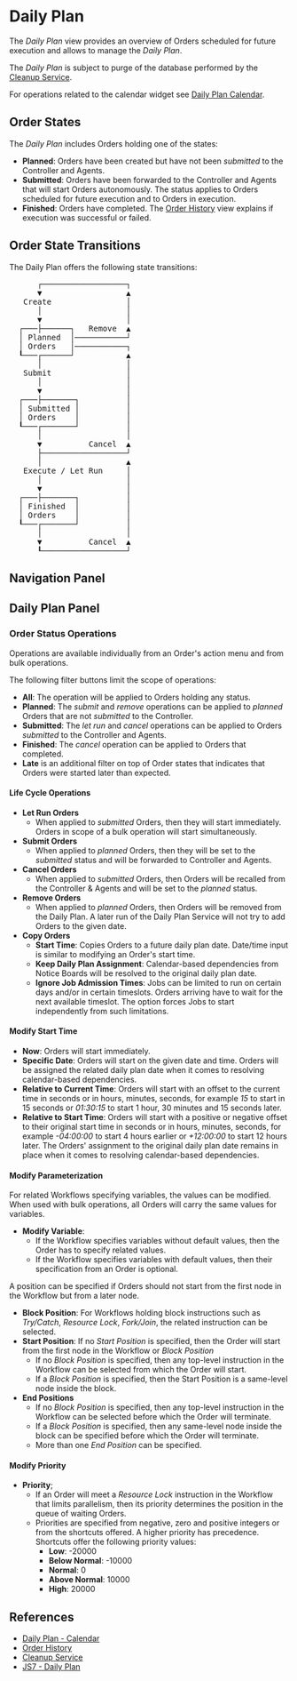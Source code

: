 # Daily Plan

The *Daily Plan* view provides an overview of Orders scheduled for future execution and allows to manage the *Daily Plan*.

The *Daily Plan* is subject to purge of the database performed by the [Cleanup Service](/service-cleanup).

For operations related to the calendar widget see [Daily Plan Calendar](/daily-plan-calendar).

## Order States

The *Daily Plan* includes Orders holding one of the states:

- **Planned**: Orders have been created but have not been *submitted* to the Controller and Agents.
- **Submitted**: Orders have been forwarded to the Controller and Agents that will start Orders autonomously. The status applies to Orders scheduled for future execution and to Orders in execution.
- **Finished**: Orders have completed. The [Order History](/history-orders) view explains if execution was successful or failed.

## Order State Transitions

The Daily Plan offers the following state transitions:

<pre>
      ┌──────────────────┐
      ▼                  ▲
   Create                │
      │                  │
      ▼                  │
  ┌───├──────┐   Remove  ▲
  │ Planned  │───────────┘
  │ Orders   │───────────┐
  ┖───┌──────┘           ▲
      │                  │
   Submit                │
      │                  │
      ▼                  │
  ┌───├───────┐          │
  │ Submitted │          │
  │ Orders    │          │
  ┖───┌───────┘          │
      │                  │
      ▼          Cancel  ▲
      ├──────────────────┘
      │                  ▲
   Execute / Let Run     │
      │                  │
      ▼                  │
  ┌───├───────┐          │
  │ Finished  │          │
  │ Orders    │          │
  ┖───┌───────┘          │
      │                  │
      ▼          Cancel  ▲
      ┖──────────────────┘
</pre>

## Navigation Panel



## Daily Plan Panel

### Order Status Operations

Operations are available individually from an Order's action menu and from bulk operations.

The following filter buttons limit the scope of operations: 

- **All**: The operation will be applied to Orders holding any status.
- **Planned**: The *submit* and *remove* operations can be applied to *planned* Orders that are not *submitted* to the Controller.
- **Submitted**: The *let run* and *cancel* operations can be applied to Orders *submitted* to the Controller and Agents.
- **Finished**: The *cancel* operation can be applied to Orders that completed.
- **Late** is an additional filter on top of Order states that indicates that Orders were started later than expected.

#### Life Cycle Operations

- **Let Run Orders**
  - When applied to *submitted* Orders, then they will start immediately. Orders in scope of a bulk operation will start simultaneously.
- **Submit Orders**
  - When applied to *planned* Orders, then they will be set to the *submitted* status and will be forwarded to Controller and Agents.
- **Cancel Orders**
  - When applied to *submitted* Orders, then Orders will be recalled from the Controller & Agents and will be set to the *planned* status.
- **Remove Orders**
  - When applied to *planned* Orders, then Orders will be removed from the Daily Plan. A later run of the Daily Plan Service will not try to add Orders to the given date.
- **Copy Orders**
  - **Start Time**: Copies Orders to a future daily plan date. Date/time input is similar to modifying an Order's start time.
  - **Keep Daily Plan Assignment**: Calendar-based dependencies from Notice Boards will be resolved to the original daily plan date.
  - **Ignore Job Admission Times**: Jobs can be limited to run on certain days and/or in certain timeslots. Orders arriving have to wait for the next available timeslot. The option forces Jobs to start independently from such limitations.

#### Modify Start Time

- **Now**: Orders will start immediately.
- **Specific Date**: Orders will start on the given date and time. Orders will be assigned the related daily plan date when it comes to resolving calendar-based dependencies.
- **Relative to Current Time**: Orders will start with an offset to the current time in seconds or in hours, minutes, seconds, for example *15* to start in 15 seconds or *01:30:15* to start 1 hour, 30 minutes and 15 seconds later.
- **Relative to Start Time**: Orders will start with a positive or negative offset to their original start time in seconds or in hours, 
minutes, seconds, for example *-04:00:00* to start 4 hours earlier or *+12:00:00* to start 12 hours later. The Orders' assignment to the original daily plan date remains in place when it comes to resolving calendar-based dependencies.

#### Modify Parameterization

For related Workflows specifying variables, the values can be modified. When used with bulk operations, all Orders will carry the same values for variables.

- **Modify Variable**: 
  - If the Workflow specifies variables without default values, then the Order has to specify related values.
  - If the Workflow specifies variables with default values, then their specification from an Order is optional.

A position can be specified if Orders should not start from the first node in the Workflow but from a later node.

- **Block Position**: For Workflows holding block instructions such as *Try/Catch*, *Resource Lock*, *Fork/Join*, the related instruction can be selected.
- **Start Position**: If no *Start Position* is specified, then the Order will start from the first node in the Workflow or *Block Position*
  - If no *Block Position* is specified, then any top-level instruction in the Workflow can be selected from which the Order will start.
  - If a *Block Position* is specified, then the Start Position is a same-level node inside the block.
- **End Positions**
  - If no *Block Position* is specified, then any top-level instruction in the Workflow can be selected before which the Order will terminate.
  - If a *Block Position* is specified, then any same-level node inside the block can be specified before which the Order will terminate.
  - More than one *End Position* can be specified.

#### Modify Priority

- **Priority**; 
  - If an Order will meet a *Resource Lock* instruction in the Workflow that limits parallelism, then its priority determines the position in the queue of waiting Orders.
  - Priorities are specified from negative, zero and positive integers or from the shortcuts offered. A higher priority has precedence. Shortcuts offer the following priority values:
    - **Low**: -20000
    - **Below Normal**: -10000
    - **Normal**: 0
    - **Above Normal**: 10000
    - **High**: 20000

## References

- [Daily Plan - Calendar](/daily-plan-calendar)
- [Order History](/history-orders)
- [Cleanup Service](/service-cleanup)
- [JS7 - Daily Plan](https://kb.sos-berlin.com/display/JS7/JS7+-+Daily+Plan)
